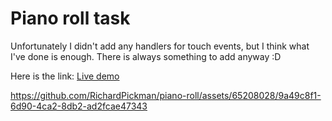 # Piano roll task

Unfortunately I didn't add any handlers for touch events, but I think what I've done is enough. There is always something to add anyway :D

Here is the link: [Live demo](https://piano-roll-cyan.vercel.app/)


https://github.com/RichardPickman/piano-roll/assets/65208028/9a49c8f1-6d90-4ca2-8db2-ad2fcae47343

